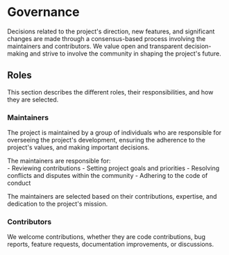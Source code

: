  

# Governance

Decisions related to the project's direction, new features, and significant changes are made through a consensus-based process involving the maintainers and contributors.
We value open and transparent decision-making and strive to involve the community in shaping the project's future.  

## Roles

This section describes the different roles, their responsibilities, and how they are selected.

### Maintainers

The project is maintained by a group of individuals who are responsible for overseeing the project's development, ensuring the adherence to the project's values, and making important decisions.

The maintainers are responsible for:  
    - Reviewing contributions
    - Setting project goals and priorities
    - Resolving conflicts and disputes within the community
    - Adhering to the code of conduct

The maintainers are selected based on their contributions, expertise, and dedication to the project's mission.  

### Contributors

We welcome contributions, whether they are code contributions, bug reports, feature requests, documentation improvements, or discussions.
